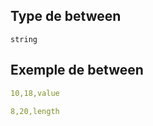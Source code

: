 ## Type de between

`string`

## Exemple de between

```yaml
10,18,value

```

```yaml
8,20,length

```
